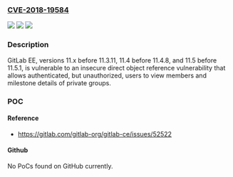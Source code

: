### [CVE-2018-19584](https://cve.mitre.org/cgi-bin/cvename.cgi?name=CVE-2018-19584)
![](https://img.shields.io/static/v1?label=Product&message=n%2Fa&color=blue)
![](https://img.shields.io/static/v1?label=Version&message=n%2Fa&color=blue)
![](https://img.shields.io/static/v1?label=Vulnerability&message=n%2Fa&color=brighgreen)

### Description

GitLab EE, versions 11.x before 11.3.11, 11.4 before 11.4.8, and 11.5 before 11.5.1, is vulnerable to an insecure direct object reference vulnerability that allows authenticated, but unauthorized, users to view members and milestone details of private groups.

### POC

#### Reference
- https://gitlab.com/gitlab-org/gitlab-ce/issues/52522

#### Github
No PoCs found on GitHub currently.


